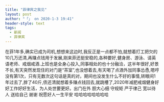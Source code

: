 ```yaml
---
title: "菲律宾之我见"
layout: post
author: "「」 on 2020-1-3 19:41"
header-style: text
tags:
  - 新闻
  - 菲律宾
---
```


<head></head>
<body>
  在菲1年多,确实已成为司机,想想来这边时,我反正是一点都不怕,就想着打工把欠的10几万还清,再赚点钱用于发展,刚来菲还挺安稳的,各种要好,健身房、游泳、请英语老师、戒烟戒酒.上班也是全身心投入,同事相处的也十分融洽，这半年很好,好景不长,有天突然发现住的对门是“茶室”,也没想着去,有天喝了点酒外加同事怂恿,嗯哼没有第1次，只有无数次这句话是真的对，期间也没发生什么不好的事情,转眼间1年过去了,胖了40斤,债还清就想着多赚点钱回去,就跳槽了,2020年减肥戒烟健身好好工作好好生活，为人处世要更好。出门在外 胆大心细 守规矩 严于律己 宽以待人 送给自己 谢谢 祝愿好人一生平安 哈哈哈哈哈哈哈哈
</body>


